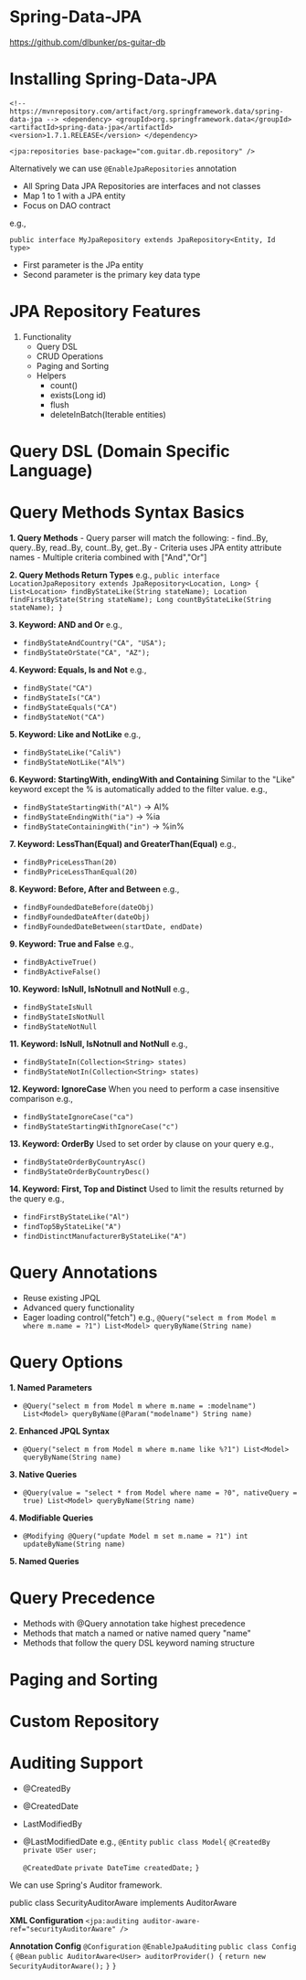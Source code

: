 # Spring-Data-JPA
https://github.com/dlbunker/ps-guitar-db

# Installing Spring-Data-JPA
`<!-- https://mvnrepository.com/artifact/org.springframework.data/spring-data-jpa -->
<dependency>
    <groupId>org.springframework.data</groupId>
    <artifactId>spring-data-jpa</artifactId>
    <version>1.7.1.RELEASE</version>
</dependency>`

`<jpa:repositories base-package="com.guitar.db.repository" />`

Alternatively we can use 
`@EnableJpaRepositories` annotation

- All Spring Data JPA Repositories are interfaces and not classes
- Map 1 to 1 with a JPA entity
- Focus on DAO contract

e.g.,

`public interface MyJpaRepository extends JpaRepository<Entity, Id type>`
- First parameter is the JPa entity
- Second parameter is the primary key data type

# JPA Repository Features
1. Functionality
	- Query DSL
	- CRUD Operations
	- Paging and Sorting
	- Helpers
		- count()
		- exists(Long id)
		- flush
		- deleteInBatch(Iterable entities)
		
# Query DSL (Domain Specific Language)

# Query Methods Syntax Basics
**1. Query Methods**
	- Query parser will match the following:
		- find..By, query..By, read..By, count..By, get..By
	- Criteria uses JPA entity attribute names
	- Multiple criteria combined with ["And","Or"]
	
**2. Query Methods Return Types**
e.g.,
`public interface LocationJpaRepository extends JpaRepository<Location, Long> {
	List<Location> findByStateLike(String stateName);
	Location findFirstByState(String stateName);
	Long countByStateLike(String stateName);
}`

**3. Keyword: AND and Or**
e.g., 
- `findByStateAndCountry("CA", "USA");`
- `findByStateOrState("CA", "AZ");`

**4. Keyword: Equals, Is and Not**
e.g.,
- `findByState("CA")`
- `findByStateIs("CA")`
- `findByStateEquals("CA")`
- `findByStateNot("CA")`

**5. Keyword: Like and NotLike**
e.g., 
- `findByStateLike("Cali%")`
- `findByStateNotLike("Al%")`

**6. Keyword: StartingWith, endingWith and Containing**
Similar to the "Like" keyword except the % is automatically added to the filter value.
e.g.,
- `findByStateStartingWith("Al")`   -> 	Al%
- `findByStateEndingWith("ia")`   -> 	%ia
- `findByStateContainingWith("in")`   -> 	%in%

**7. Keyword: LessThan(Equal) and GreaterThan(Equal)**
e.g.,
- `findByPriceLessThan(20)`
- `findByPriceLessThanEqual(20)`

**8. Keyword: Before, After and Between**
e.g.,
- `findByFoundedDateBefore(dateObj)`
- `findByFoundedDateAfter(dateObj)`
- `findByFoundedDateBetween(startDate, endDate)`

**9. Keyword: True and False**
e.g., 
- `findByActiveTrue()`
- `findByActiveFalse()`

**10. Keyword: IsNull, IsNotnull and NotNull**
e.g.,
- `findByStateIsNull`
- `findByStateIsNotNull`
- `findByStateNotNull`

**11. Keyword: IsNull, IsNotnull and NotNull**
e.g.,
- `findByStateIn(Collection<String> states)`
- `findByStateNotIn(Collection<String> states)`

**12. Keyword: IgnoreCase**
When you need to perform a case insensitive comparison
e.g.,
- `findByStateIgnoreCase("ca")`
- `findByStateStartingWithIgnoreCase("c")`

**13. Keyword: OrderBy**
Used to set order by clause on your query
e.g.,
- `findByStateOrderByCountryAsc()`
- `findByStateOrderByCountryDesc()`

**14. Keyword: First, Top and Distinct**
Used to limit the results returned by the query
e.g.,
- `findFirstByStateLike("Al")`
- `findTop5ByStateLike("A")`
- `findDistinctManufacturerByStateLike("A")`

# Query Annotations
- Reuse existing JPQL
- Advanced query functionality
- Eager loading control("fetch")
e.g.,
`@Query("select m from Model m where m.name = ?1")
List<Model> queryByName(String name)`

# Query Options
**1. Named Parameters**
- `@Query("select m from Model m where m.name = :modelname")
List<Model> queryByName(@Param("modelname") String name)`

**2. Enhanced JPQL Syntax**
- `@Query("select m from Model m where m.name like %?1")
List<Model> queryByName(String name)`

**3. Native Queries**
- `@Query(value = "select * from Model where name = ?0", nativeQuery = true)
List<Model> queryByName(String name)`

**4. Modifiable Queries**
- `@Modifying
@Query("update Model m set m.name = ?1")
int updateByName(String name)`


**5. Named Queries**

# Query Precedence
- Methods with @Query annotation take highest precedence
- Methods that match a named or native named query "name"
- Methods that follow the query DSL keyword naming structure

# Paging and Sorting

# Custom Repository

# Auditing Support
- @CreatedBy
- @CreatedDate
- LastModifiedBy
- @LastModifiedDate 
e.g.,
`@Entity`
`public class Model{`
	`@CreatedBy`
	`private USer user;`
	
	`@CreatedDate`
	`private DateTime createdDate;`
`}`

We can use Spring's Auditor framework.

public class SecurityAuditorAware implements AuditorAware<User>

**XML Configuration**
`<jpa:auditing auditor-aware-ref="securityAuditorAware" />`

**Annotation Config**
`@Configuration`
`@EnableJpaAuditing`
`public class Config {`
	`@Bean`
	`public AuditorAware<User> auditorProvider() {`
		`return new SecurityAuditorAware();`
	`}`
`}`
